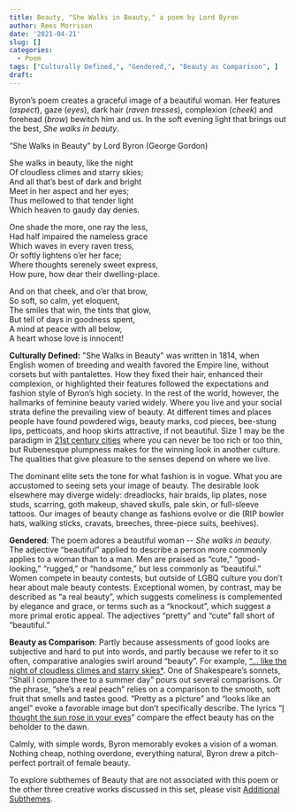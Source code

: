 ```yaml
---
title: Beauty, "She Walks in Beauty," a poem by Lord Byron
author: Rees Morrison
date: '2021-04-21'
slug: []
categories:
  - Poem
tags: ["Culturally Defined,", "Gendered,", "Beauty as Comparison", ]
draft: 
---
```


Byron’s poem creates a graceful image of a beautiful woman.  Her features (*aspect*), gaze (*eyes*), dark hair (*raven tresses*), complexion (*cheek*) and forehead (*brow*) bewitch him and us.  In the soft evening light that brings out the best, *She walks in beauty*.  

<!--more-->

“She Walks in Beauty” by Lord Byron (George Gordon) 

She walks in beauty, like the night   
Of cloudless climes and starry skies;   
And all that’s best of dark and bright   
Meet in her aspect and her eyes;   
Thus mellowed to that tender light   
Which heaven to gaudy day denies.   

One shade the more, one ray the less,   
Had half impaired the nameless grace   
Which waves in every raven tress,   
Or softly lightens o’er her face;   
Where thoughts serenely sweet express,   
How pure, how dear their dwelling-place.   

And on that cheek, and o’er that brow,   
So soft, so calm, yet eloquent,   
The smiles that win, the tints that glow,   
But tell of days in goodness spent,   
A mind at peace with all below,   
A heart whose love is innocent!  

**Culturally Defined:** "She Walks in Beauty" was written in 1814, when English women of breeding and wealth favored the Empire line, without corsets but with pantalettes.  How they fixed their hair, enhanced their complexion, or highlighted their features followed the expectations and fashion style of Byron’s high society. In the rest of the world, however, the hallmarks of feminine beauty varied widely. Where you live and your social strata define the prevailing view of beauty. At different times and places people have found powdered wigs, beauty marks, cod pieces, bee-stung lips, petticoats, and hoop skirts attractive, if not beautiful.  Size 1 may be the paradigm in [21st century cities](Taxi) where you can never be too rich or too thin, but Rubenesque plumpness makes for the winning look in another culture.   The qualities that give pleasure to the senses depend on where we live.

The dominant elite sets the tone for what fashion is in vogue. What you are accustomed to seeing sets your image of beauty.   The desirable look elsewhere may diverge widely: dreadlocks, hair braids, lip plates, nose studs, scarring, goth makeup, shaved skulls, pale skin, or full-sleeve tattoos.   Our images of beauty change as fashions evolve or die (RIP bowler hats, walking sticks, cravats, breeches, three-piece suits, beehives).

**Gendered**:  The poem adores a beautiful woman -- *She walks in beauty*.  The adjective “beautiful” applied to describe a person more commonly applies to a woman than to a man.  Men are praised as “cute,” “good-looking,” “rugged,” or “handsome,” but less commonly as “beautiful.”  Women compete in beauty contests, but outside of LGBQ culture you don’t hear about male beauty contests.  Exceptional women, by contrast, may be described as “a real beauty”, which suggests comeliness is complemented by elegance and grace, or terms such as a “knockout”, which suggest a more primal erotic appeal.  The adjectives “pretty” and “cute” fall short of “beautiful.”  

**Beauty as Comparison**:  Partly because assessments of good looks are subjective and hard to put into words, and partly because we refer to it so often, comparative analogies swirl around “beauty”.  For example, [“… like the night of cloudless climes and starry skies*](Byron).  One of Shakespeare’s sonnets, “Shall I compare thee to a summer day” pours out several comparisons.  Or the phrase, “she’s a real peach” relies on a comparison to the smooth, soft fruit that smells and tastes good.  “Pretty as a picture” and “looks like an angel” evoke a favorable image but don’t specifically describe.  The lyrics “[I thought the sun rose in your eyes](Flack)” compare the effect beauty has on the beholder to the dawn.


Calmly, with simple words, Byron memorably evokes a vision of a woman.  Nothing cheap, nothing overdone, everything natural, Byron drew a pitch-perfect portrait of female beauty.   

To explore subthemes of Beauty that are not associated with this poem or the other three creative works discussed in this set, please visit [Additional Subthemes](  ).
